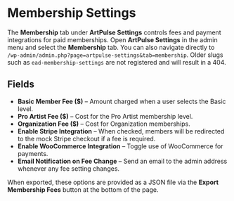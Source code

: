 # Membership Settings

The **Membership** tab under **ArtPulse Settings** controls fees and payment integrations for paid memberships. Open **ArtPulse Settings** in the admin menu and select the **Membership** tab. You can also navigate directly to `/wp-admin/admin.php?page=artpulse-settings&tab=membership`. Older slugs such as `ead-membership-settings` are not registered and will result in a 404.

## Fields

- **Basic Member Fee ($)** – Amount charged when a user selects the Basic level.
- **Pro Artist Fee ($)** – Cost for the Pro Artist membership level.
- **Organization Fee ($)** – Cost for Organization memberships.
- **Enable Stripe Integration** – When checked, members will be redirected to the mock Stripe checkout if a fee is required.
- **Enable WooCommerce Integration** – Toggle use of WooCommerce for payments.
- **Email Notification on Fee Change** – Send an email to the admin address whenever any fee setting changes.

When exported, these options are provided as a JSON file via the **Export Membership Fees** button at the bottom of the page.
